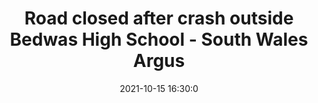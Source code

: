 ---
"title": "Road closed after crash outside Bedwas High School - South Wales Argus"
"date": "2021-10-15 16:30:0"
"feed_name": "GOOGLENEWSINDUSTRIAL"
"feed_website": "https://news.google.com/search?q=industrial%2Bincident&hl=en-US&gl=US&ceid=US:en"
"feed_rss": "https://news.google.com/rss/search?q=industrial%2Bincident&hl=en-US&gl=US&ceid=US:en"
"link": "https://www.southwalesargus.co.uk/news/19652242.road-closed-crash-outside-bedwas-high-school/"
"source": "{'href': 'https://www.southwalesargus.co.uk', 'title': 'South Wales Argus'}"
"file": "_posts/2021-1-1-cb1eda9571f47ecc6dc8de2c8d1b6fbbaccfaa06.md"
"accident": "0"
"drilling": "0"
"dead": "0"
"injured": "0"
"arrested": "0"
"place": "unknown place"
"where": "unknown site"
"causes": "unknown"
"place_uri": "unknown place"
---
